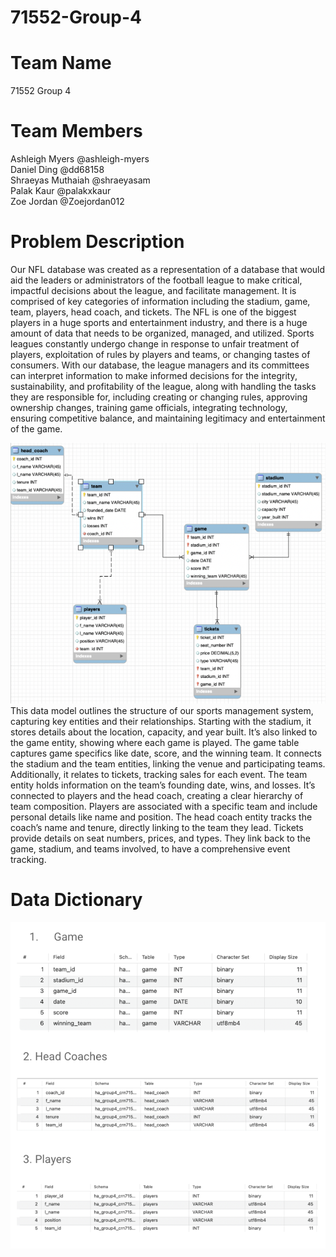 # 71552-Group-4

# Team Name

71552 Group 4

# Team Members

Ashleigh Myers @ashleigh-myers\
Daniel Ding @dd68158\
Shraeyas Muthaiah @shraeyasam\
Palak Kaur @palakxkaur\
Zoe Jordan @Zoejordan012

# Problem Description
Our NFL database was created as a representation of a database that would aid the leaders or administrators of the football league to make critical, impactful decisions about the league, and facilitate management. It is comprised of key categories of information including the stadium, game, team, players, head coach, and tickets. The NFL is one of the biggest players in a huge sports and entertainment industry, and there is a huge amount of data that needs to be organized, managed, and utilized. Sports leagues constantly undergo change in response to unfair treatment of players, exploitation of rules by players and teams, or changing tastes of consumers. With our database, the league managers and its committees can interpret information to make informed decisions for the integrity, sustainability, and profitability of the league, along with handling the tasks they are responsible for, including creating or changing rules, approving ownership changes, training game officials, integrating technology, ensuring competitive balance, and maintaining legitimacy and entertainment of the game.

![Data_Model](https://github.com/shraeyasam/71552-Group-4/blob/7f5cc1801b9063f63b9f26f69e5213ba46b4420e/group_1.png)
This data model outlines the structure of our sports management system, capturing key entities and their relationships. Starting with the stadium, it stores details about the location, capacity, and year built. It’s also linked to the game entity, showing where each game is played.
The game table captures game specifics like date, score, and the winning team. It connects the stadium and the team entities, linking the venue and participating teams. Additionally, it relates to tickets, tracking sales for each event.
The team entity holds information on the team’s founding date, wins, and losses. It’s connected to players and the head coach, creating a clear hierarchy of team composition.
Players are associated with a specific team and include personal details like name and position.
The head coach entity tracks the coach’s name and tenure, directly linking to the team they lead.
Tickets provide details on seat numbers, prices, and types. They link back to the game, stadium, and teams involved, to have a comprehensive event tracking. 

# Data Dictionary

![Data_Dictionary](https://github.com/shraeyasam/71552-Group-4/blob/2c1579ceadd10e02276314df81bd33cb605ebb74/group_2.png)





